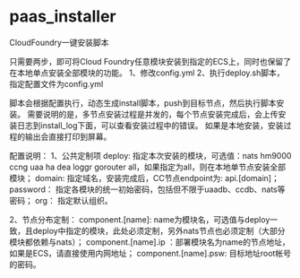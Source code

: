 # paas_installer
CloudFoundry一键安装脚本

只需要两步，即可将Cloud Foundry任意模块安装到指定的ECS上，同时也保留了在本地单点安装全部模块的功能。 
1、修改config.yml 
2、执行deploy.sh脚本，指定配置文件为config.yml

脚本会根据配置执行，动态生成install脚本，push到目标节点，然后执行脚本安装。 
需要说明的是，多节点安装过程是并发的，每个节点安装完成后，会上传安装日志到install_log下面，可以查看安装过程中的错误。 
如果是本地安装，安装过程的输出会直接打印到屏幕。

配置说明： 
1、公共定制项 
deploy: 指定本次安装的模块，可选值：nats hm9000 ccng uaa ha dea loggr gorouter all，如果指定为all，则在本地单节点安装全部模块； 
domain: 指定域名，安装完成后，CC节点endpoint为: api.[domain]； 
password： 指定各模块的统一初始密码，包括但不限于uaadb、ccdb、nats等密码； 
org： 指定默认组织。

2、节点分布定制： 
component.[name]: name为模块名，可选值与deploy一致，且deploy中指定的模块，此处必须定制，另外nats节点也必须定制（大部分模块都依赖与nats）； 
component.[name].ip ：部署模块名为name的节点地址，如果是ECS，请直接使用内网地址； 
component.[name].psw: 目标地址root帐号的密码。
